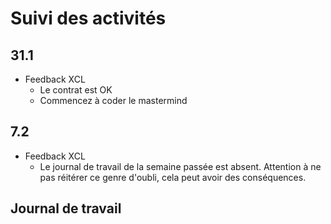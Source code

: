 # Suivi des activités

## 31.1

- Feedback XCL
    - Le contrat est OK
    - Commencez à coder le mastermind

## 7.2

- Feedback XCL
    - Le journal de travail de la semaine passée est absent. Attention à ne pas réitérer ce genre d'oubli, cela peut avoir des conséquences.

## Journal de travail

